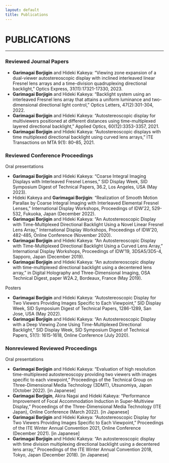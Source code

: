 ```yaml
---
layout: default
title: Publications
---
```


# PUBLICATIONS
---
### Reviewed Journal Papers
- **Garimagai Borjigin** and Hideki Kakeya: “Viewing zone expansion of a dual-viewer autostereoscopic display with inclined interleaved linear Fresnel lens arrays and a time-division quadruplexing directional backlight,” Optics Express, 31(11):17321-17330, 2023.
- **Garimagai Borjigin** and Hideki Kakeya: “Backlight system using an interleaved Fresnel lens array that attains a uniform luminance and two-dimensional directional light control,” Optics Letters, 47(2):301-304, 2022.
- **Garimagai Borjigin** and Hideki Kakeya: “Autostereoscopic display for multiviewers positioned at different distances using time-multiplexed layered directional backlight,” Applied Optics, 60(12):3353-3357, 2021.
- **Garimagai Borjigin** and Hideki Kakeya: “Autostereoscopic displays with time multiplexed directional backlight using curved lens arrays,” ITE Transactions on MTA 9(1): 80–85, 2021.

### Reviewed Conference Proceedings
Oral presentations
- **Garimagai Borjigin** and Hideki Kakeya: “Coarse Integral Imaging Displays with Interleaved Fresnel Lenses,” SID Display Week, SID Symposium Digest of Technical Papers, 36.2, Los Angeles, USA (May 2023).
- Hideki Kakeya and **Garimagai Borjigin**: “Realization of Smooth Motion Parallax by Coarse Integral Imaging with Interleaved Elemental Fresnel Lenses,” International Display Workshops, Proceedings of IDW’22, 529-532, Fukuoka, Japan (December 2022).
- **Garimagai Borjigin** and Hideki Kakeya: “An Autostereoscopic Display with Time-Multiplexed Directional Backlight Using a Novel Linear Fresnel Lens Array,” International Display Workshops, Proceedings of IDW’20, 482-485, Online Conference (November 2020).
- **Garimagai Borjigin** and Hideki Kakeya: “An Autostereoscopic Display with Time-Multiplexed Directional Backlight Using a Curved Lens Array,” International Display Workshops, Proceedings of IDW’19, 3DSA5/3D5-4, Sapporo, Japan (December 2019).
- **Garimagai Borjigin** and Hideki Kakeya: “An autostereoscopic display with time-multiplexed directional backlight using a decentered lens array,” in Digital Holography and Three-Dimensional Imaging, OSA Technical Digest, paper W2A.2, Bordeaux, France (May 2019).

Posters
- **Garimagai Borjigin** and Hideki Kakeya: “Autostereoscopic Display for Two Viewers Providing Images Specific to Each Viewpoint,” SID Display Week, SID Symposium Digest of Technical Papers, 1286-1289, San Jose, USA (May 2022).
- **Garimagai Borjigin** and Hideki Kakeya: “An Autostereoscopic Display with a Deep Viewing Zone Using Time-Multiplexed Directional Backlight,” SID Display Week, SID Symposium Digest of Technical Papers, 51(1): 1615-1618, Online Conference (July 2020).

### Nonreviewed Reviewed Proceedings
Oral presentations
- **Garimagai Borjigin** and Hideki Kakeya: “Evaluation of high resolution time-multiplexed autostereoscopy providing two viewers with images specific to each viewpoint,” Proceedings of the Technical Group on Three-Dimensional Media Technology (3DMT), Utsunomiya, Japan (October 2022). [in Japanese]
- **Garimagai Borjigin**, Akira Nagai and Hideki Kakeya: “Performance Improvement of Focal Accommodation Induction in Super-Multiview Display,” Proceedings of the Three-Dimensional Media Technology (ITE Japan), Online Conference (March 2022). [in Japanese]
- **Garimagai Borjigin** and Hideki Kakeya: “Autostereoscopic Display for Two Viewers Providing Images Specific to Each Viewpoint,” Proceedings of the ITE Winter Annual Convention 2021, Online Conference (December 2021). [in Japanese]
- **Garimagai Borjigin** and Hideki Kakeya: “An autostereoscopic display with time division multiplexing directional backlight using a decentered lens array,” Proceedings of the ITE Winter Annual Convention 2018, Tokyo, Japan (December 2018). [in Japanese]